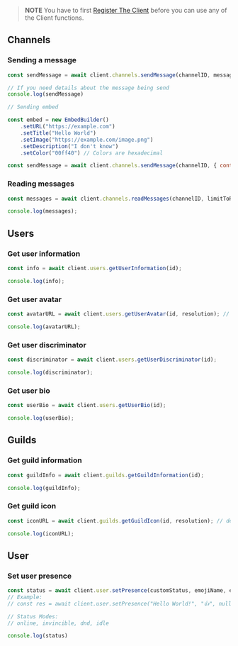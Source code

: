 > **NOTE**
> You have to first [Register The Client](/client#register-the-client) before you can use any of the Client functions.

## Channels

### Sending a message
```js
const sendMessage = await client.channels.sendMessage(channelID, message);

// If you need details about the message being send
console.log(sendMessage)

// Sending embed

const embed = new EmbedBuilder()
    .setURL("https://example.com")
    .setTitle("Hello World")
    .setImage("https://example.com/image.png")
    .setDescription("I don't know")
    .setColor("00ff40") // Colors are hexadecimal

const sendMessage = await client.channels.sendMessage(channelID, { content: message, embed: embed });

```

### Reading messages
```js
const messages = await client.channels.readMessages(channelID, limitToReadMsgs);

console.log(messages);
```

## Users

### Get user information
```js
const info = await client.users.getUserInformation(id);

console.log(info);
```

### Get user avatar
```js
const avatarURL = await client.users.getUserAvatar(id, resolution); // default resolution = 80

console.log(avatarURL);
```

### Get user discriminator
```js
const discriminator = await client.users.getUserDiscriminator(id);

console.log(discriminator);
```

### Get user bio
```js
const userBio = await client.users.getUserBio(id);

console.log(userBio);
```

## Guilds

### Get guild information
```js
const guildInfo = await client.guilds.getGuildInformation(id);

console.log(guildInfo);
```

### Get guild icon
```js
const iconURL = await client.guilds.getGuildIcon(id, resolution); // default resolution = 80

console.log(iconURL);
```

## User

### Set user presence
```js
const status = await client.user.setPresence(customStatus, emojiName, emojiID, status);
// Example:
// const res = await client.user.setPresence("Hello World!", "👍", null, "dnd");

// Status Modes: 
// online, invincible, dnd, idle

console.log(status)
```